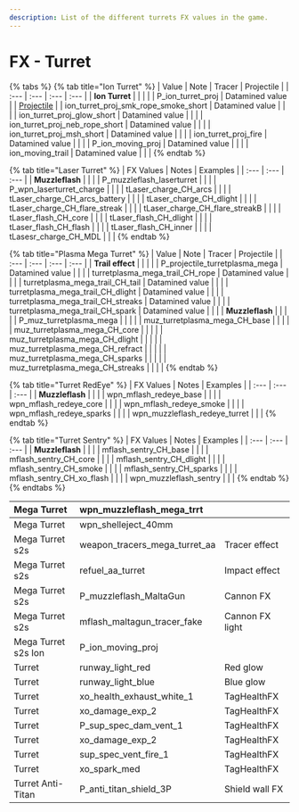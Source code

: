 ```yaml
---
description: List of the different turrets FX values in the game.
---
```


# FX - Turret

{% tabs %}
{% tab title="Ion Turret" %}
| Value | Note | Tracer | Projectile |
| :--- | :--- | :--- | :--- |
| **Ion Turret** |  |  |  |
| P\_ion\_turret\_proj | Datamined value |  | [Projectile](https://gfycat.com/shinydeadkingfisher) |
| ion\_turret\_proj\_smk\_rope\_smoke\_short | Datamined value |  |  |
| ion\_turret\_proj\_glow\_short | Datamined value |  |  |
| ion\_turret\_proj\_neb\_rope\_short | Datamined value |  |  |
| ion\_turret\_proj\_msh\_short | Datamined value |  |  |
| ion\_turret\_proj\_fire | Datamined value |  |  |
| P\_ion\_moving\_proj | Datamined value |  |  |
| ion\_moving\_trail | Datamined value |  |  |
{% endtab %}

{% tab title="Laser Turret" %}
| FX Values | Notes | Examples |
| :--- | :--- | :--- |
| **Muzzleflash** |  |  |
| P\_muzzleflash\_laserturret |  |  |
| P\_wpn\_laserturret\_charge |  |  |
| tLaser\_charge\_CH\_arcs |  |  |
| tLaser\_charge\_CH\_arcs\_battery |  |  |
| tLaser\_charge\_CH\_dlight |  |  |
| tLaser\_charge\_CH\_flare\_streak |  |  |
| tLaser\_charge\_CH\_flare\_streakB |  |  |
| tLaser\_flash\_CH\_core |  |  |
| tLaser\_flash\_CH\_dlight |  |  |
| tLaser\_flash\_CH\_flash |  |  |
| tLaser\_flash\_CH\_inner |  |  |
| tLasesr\_charge\_CH\_MDL |  |  |
{% endtab %}

{% tab title="Plasma Mega Turret" %}
| Value | Note | Tracer | Projectile |
| :--- | :--- | :--- | :--- |
| **Trail effect** |  |  |  |
| P\_projectile\_turretplasma\_mega | Datamined value |  |  |
| turretplasma\_mega\_trail\_CH\_rope | Datamined value |  |  |
| turretplasma\_mega\_trail\_CH\_tail | Datamined value |  |  |
| turretplasma\_mega\_trail\_CH\_dlight | Datamined value |  |  |
| turretplasma\_mega\_trail\_CH\_streaks | Datamined value |  |  |
| turretplasma\_mega\_trail\_CH\_spark | Datamined value |  |  |
| **Muzzleflash** |  |  |  |
| P\_muz\_turretplasma\_mega |  |  |  |
| muz\_turretplasma\_mega\_CH\_base |  |  |  |
| muz\_turretplasma\_mega\_CH\_core |  |  |  |
| muz\_turretplasma\_mega\_CH\_dlight |  |  |  |
| muz\_turretplasma\_mega\_CH\_refract |  |  |  |
| muz\_turretplasma\_mega\_CH\_sparks |  |  |  |
| muz\_turretplasma\_mega\_CH\_streaks |  |  |  |
{% endtab %}

{% tab title="Turret RedEye" %}
| FX Values | Notes | Examples |
| :--- | :--- | :--- |
| **Muzzleflash** |  |  |
| wpn\_mflash\_redeye\_base |  |  |
| wpn\_mflash\_redeye\_core |  |  |
| wpn\_mflash\_redeye\_smoke |  |  |
| wpn\_mflash\_redeye\_sparks |  |  |
| wpn\_muzzleflash\_redeye\_turret |  |  |
{% endtab %}

{% tab title="Turret Sentry" %}
| FX Values | Notes | Examples |
| :--- | :--- | :--- |
| **Muzzleflash** |  |  |
| mflash\_sentry\_CH\_base |  |  |
| mflash\_sentry\_CH\_core |  |  |
| mflash\_sentry\_CH\_dlight |  |  |
| mflash\_sentry\_CH\_smoke |  |  |
| mflash\_sentry\_CH\_sparks |  |  |
| mflash\_sentry\_CH\_xo\_flash |  |  |
| wpn\_muzzleflash\_sentry |  |  |
{% endtab %}
{% endtabs %}

| Mega Turret | wpn\_muzzleflash\_mega\_trrt |  |
| :--- | :--- | :--- |
| Mega Turret | wpn\_shelleject\_40mm |  |
| Mega Turret s2s | weapon\_tracers\_mega\_turret\_aa | Tracer effect |
| Mega Turret s2s | refuel\_aa\_turret | Impact effect |
| Mega Turret s2s | P\_muzzleflash\_MaltaGun | Cannon FX |
| Mega Turret s2s | mflash\_maltagun\_tracer\_fake | Cannon FX light |
| Mega Turret s2s Ion | P\_ion\_moving\_proj |  |
| Turret | runway\_light\_red | Red glow |
| Turret | runway\_light\_blue | Blue glow |
| Turret | xo\_health\_exhaust\_white\_1 | TagHealthFX |
| Turret | xo\_damage\_exp\_2 | TagHealthFX |
| Turret | P\_sup\_spec\_dam\_vent\_1 | TagHealthFX |
| Turret | xo\_damage\_exp\_2 | TagHealthFX |
| Turret | sup\_spec\_vent\_fire\_1 | TagHealthFX |
| Turret | xo\_spark\_med | TagHealthFX |
| Turret Anti-Titan | P\_anti\_titan\_shield\_3P | Shield wall FX |

